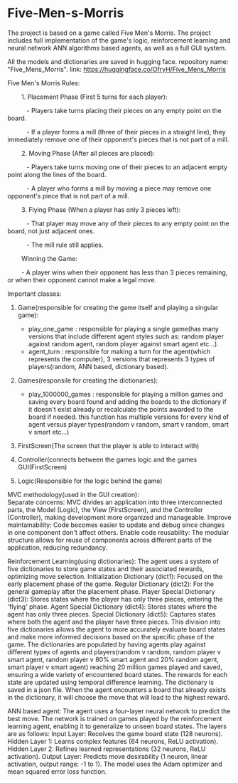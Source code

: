 # Five-Men-s-Morris
The project is based on a game called Five Men's Morris. The project includes full implementation of the game's logic, reinforcement learning and neural network ANN algorithms based agents, as well as a full GUI system.

All the models and dictionaries are saved in hugging face. repository name: "Five_Mens_Morris".
link: https://huggingface.co/OfryH/Five_Mens_Morris

Five Men's Morris Rules:

        1. Placement Phase (First 5 turns for each player):

           - Players take turns placing their pieces on any empty point on the board.

           - If a player forms a mill (three of their pieces in a straight line), they immediately remove one of their opponent's pieces that is not part of a mill.


        2. Moving Phase (After all pieces are placed):

           - Players take turns moving one of their pieces to an adjacent empty point along the lines of the board.

           - A player who forms a mill by moving a piece may remove one opponent's piece that is not part of a mill.
           

        3. Flying Phase (When a player has only 3 pieces left):

           - That player may move any of their pieces to any empty point on the board, not just adjacent ones.

           - The mill rule still applies.

        Winning the Game:

        - A player wins when their opponent has less than 3 pieces remaining, or when their opponent cannot make a legal move.

Important classes:
  1. Game(responsible for creating the game itself and playing a singular game):

       -  play_one_game : responsible for playing a single game(has many versions that include different agent styles such as: random player against random agent, random player against smart agent etc...).
       -  agent_turn : responsible for making a turn for the agent(which represents the computer), 3 versions that represents 3 types of players(random, ANN based, dictionary based).

  2. Games(responsile for creating the dictionaries):
       - play_1000000_games : responsible for playing a million games and saving every board found and adding the boards to the dictionary if it doesn't exist already or recalculate the points awarded to the board if needed. this function has multiple versions for every kind of agent versus player types(random v random, smart v random, smart v smart etc...)

  3. FirstScreen(The screen that the player is able to interact with)
  4. Controller(connects between the games logic and the games GUI(FirstScreen)
  5. Logic(Responsible for the logic behind the game)

MVC methodology(used in the GUI creation):     
           Separate concerns: MVC divides an application into three interconnected parts, the Model (Logic), the View (FirstScreen), and the Controller (Controller), making development more organized and manageable.
           Improve maintainability: Code becomes easier to update and debug since changes in one component don't affect others.
           Enable code reusability: The modular structure allows for reuse of components across different parts of the application, reducing redundancy.

Reinforcement Learning(using dictionaries): 
           The agent uses a system of five dictionaries to store game states and their associated rewards, optimizing move selection.
           Initialization Dictionary (dict1): Focused on the early placement phase of the game.
           Regular Dictionary (dict2): For the general gameplay after the placement phase.
           Player Special Dictionary (dict3): Stores states where the player has only three pieces, entering the 'flying' phase.
           Agent Special Dictionary (dict4): Stores states where the agent has only three pieces.
           Special Dictionary (dict5): Captures states where both the agent and the player have three pieces.
           This division into five dictionaries allows the agent to more accurately evaluate board states and make more informed decisions based on the specific phase of the game.  The dictionaries are populated by having agents play against different types of agents and players(random v random, random player v smart             agent, random player v 80% smart agent and 20% random agent, smart player v smart agent) reaching 20 million games played and saved, ensuring a wide variety of encountered board states. The rewards for each state are updated using temporal difference learning. The dictionary is saved in a json file. When               the agent encounters a board that already exists in the dictionary, it will choose the move that will lead to the highest reward.



ANN based agent:
           The agent uses a four-layer neural network to predict the best move.  The network is trained on games played by the reinforcement learning agent, enabling it to generalize to unseen board states.  The layers are as follows:
           Input Layer: Receives the game board state (128 neurons).
           Hidden Layer 1: Learns complex features (64 neurons, ReLU activation).
           Hidden Layer 2: Refines learned representations (32 neurons, ReLU activation).
           Output Layer: Predicts move desirability (1 neuron, linear activation, output range: -1 to 1).
           The model uses the Adam optimizer and mean squared error loss function.
 

